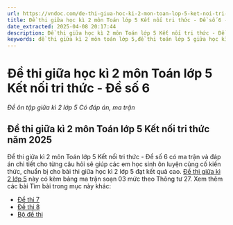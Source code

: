 ```yaml
---
url: https://vndoc.com/de-thi-giua-hoc-ki-2-mon-toan-lop-5-ket-noi-tri-thuc-de-so-6-336505
title: Đề thi giữa học kì 2 môn Toán lớp 5 Kết nối tri thức - Đề số 6 - Đề ôn tập giữa kì 2 lớp 5 Có đáp án, ma trận - VnDoc.com
date_extracted: 2025-04-08 20:17:44
description: Đề thi giữa học kì 2 môn Toán lớp 5 Kết nối tri thức - Đề số 6 là tài liệu tham khảo bao gồm đáp án chi tiết giúp các em học sinh ôn tập, ôn thi hiệu quả cho bài thi giữa học kì 2 lớp 5 đạt kết quả cao.
keywords: đề thi giữa kì 2 môn toán lớp 5,đề thi toán lớp 5 giữa học kì 2,đề thi giữa kì 2 lớp 5 môn toán,đề thi giữa kì 2 toán 5,Đề thi giữa học kì 2 môn toán lớp 5,Đề kiểm tra học kì 2 lớp 5,đề thi giữa học kì 2 lớp 5,ôn thi giữa học kì 2 môn toán lớp 5,đề thi học kì 2 lớp 5,đề thi học kì 2 lớp 5 môn toán,Đề thi giữa học kì 2 lớp 5 môn Toán có đáp án,đề kiểm tra giữa kì 2 lớp 5,Đề thi giữa học kì 2 môn Toán lớp 5 Kết nối tri thức,Đề thi giữa kì 2 Toán 5 Kết nối tri thức
---
```


# Đề thi giữa học kì 2 môn Toán lớp 5 Kết nối tri thức - Đề số 6
 _Đề ôn tập giữa kì 2 lớp 5 Có đáp án, ma trận_
## **Đề thi giữa kì 2 môn Toán lớp 5 Kết nối tri thức năm 2025**
Đề thi giữa kì 2 môn Toán lớp 5 Kết nối tri thức - Đề số 6 có ma trận và đáp án chi tiết cho từng câu hỏi sẽ giúp các em học sinh ôn luyện củng cố kiến thức, chuẩn bị cho bài thi giữa học kì 2 lớp 5 đạt kết quả cao. [Đề thi giữa kì 2 lớp 5](<https://vndoc.com/de-thi-giua-ki-2-lop5>) này có kèm bảng ma trận soạn 03 mức theo Thông tư 27.
Xem thêm các bài Tìm bài trong mục này khác:
  * [Đề thi 7](</de-thi-giua-hoc-ki-2-mon-toan-lop-5-ket-noi-tri-thuc-de-so-7-336506>)
  * [Đề thi 8](</de-thi-giua-hoc-ki-2-mon-toan-lop-5-ket-noi-tri-thuc-de-so-8-336513>)
  * [Bộ đề thi](</bo-de-on-tap-thi-giua-hoc-ki-2-mon-toan-lop-5-193894>)

